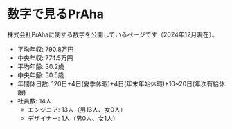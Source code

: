 # 数字で見るPrAha
株式会社PrAhaに関する数字を公開しているページです（2024年12月現在）。

- 平均年収: 790.8万円
- 中央年収: 774.5万円
- 平均年齢: 30.2歳
- 中央年齢: 30.5歳
- 年間休日数: 120日+4日(夏季休暇)+4日(年末年始休暇)+10~20日(年次有給休暇)
- 社員数: 14人
  - エンジニア: 13人（男13人、女0人）
  - デザイナー: 1人（男0人、女1人）
